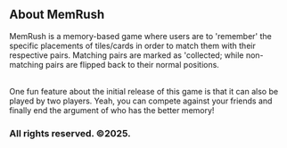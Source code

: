 <h2>About MemRush</h2>

MemRush is a memory-based game where users are to 'remember' the specific placements of tiles/cards in order to match them with their respective pairs. Matching pairs are marked as 'collected; while non-matching pairs are flipped back to their normal positions.

<br>
One fun feature about the initial release of this game is that it can also be played by two players. Yeah, you can compete against your friends and finally end the argument of who has the better memory!

<br>

<h3> All rights reserved. &copy;2025.</h3>